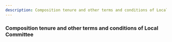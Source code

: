 ```yaml
---
description: Composition tenure and other terms and conditions of Local Committee
---
```


### Composition tenure and other terms and conditions of Local Committee